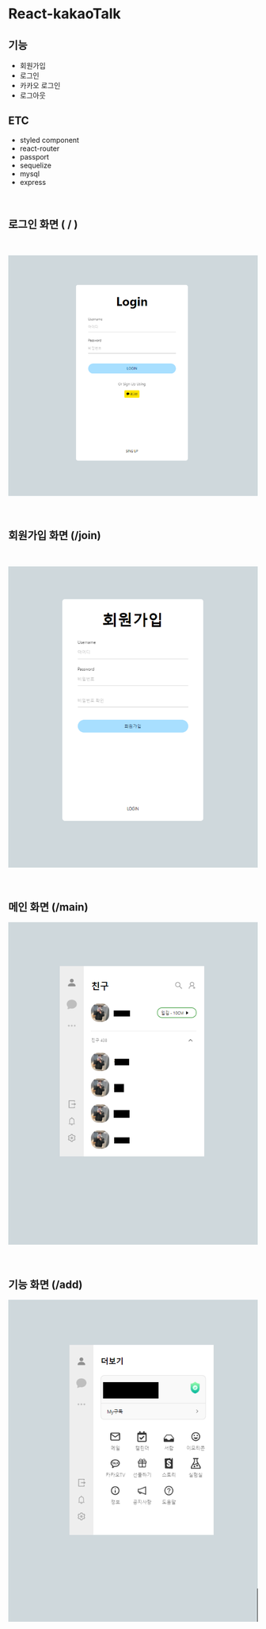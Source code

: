 # React-kakaoTalk

## 기능

- 회원가입
- 로그인
- 카카오 로그인
- 로그아웃

## ETC

- styled component
- react-router
- passport
- sequelize
- mysql
- express

<br>

## 로그인 화면 ( / )

<br>

![로그인 화면](./src/image/login.PNG)

<br>

## 회원가입 화면 (/join)

<br>

![회원가입 화면](./src/image/join.PNG)

<br>

## 메인 화면 (/main)

![메인화면](./src/image/main.png)

<br>

## 기능 화면 (/add)

![기능화면](./src/image/add.png)
